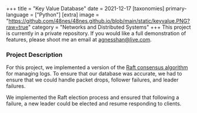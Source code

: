 +++
title = "Key Value Database"
date = 2021-12-17
[taxonomies]
primary-language = ["Python"]
[extra]
image = "https://github.com/48nes/48nes.github.io/blob/main/static/keyvalue.PNG?raw=true"
category = "Networks and Distributed Systems"
+++
This project is currently in a private repository. If you would like a full demonstration of features, please shoot me an email at [agnesshan@live.com](mailto:agnesshan@live.com).

### Project Description
For this project, we implemented a version of the [Raft consensus algorithm](https://raft.github.io/raft.pdf) for managing logs. To ensure that our database was accurate, we had to ensure that we could handle packet drops, follower failures, and leader failures. 

We implemented the Raft election process and ensured that following a failure, a new leader could be elected and resume responding to clients. 